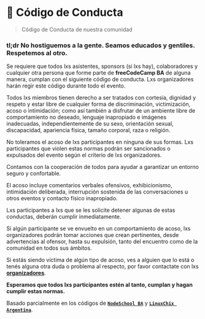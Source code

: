 # :green_book: Código de Conducta

> Código de Conducta de nuestra comunidad

### tl;dr No hostiguemos a la gente. Seamos educados y gentiles. Respetemos al otro.

Se requiere que todos lxs asistentes, sponsors (si lxs hay), colaboradores y cualquier otra persona que forme parte de **freeCodeCamp BA** de alguna manera, cumplan con el siguiente código de conducta. Lxs organizadores harán regir este código durante todo el evento.

Todos lxs miembros tienen derecho a ser tratados con cortesía, dignidad y respeto y estar libre de cualquier forma de discriminación, victimización, acoso o intimidación; como así también a disfrutar de un ambiente libre de comportamiento no deseado, lenguaje inapropiado e imágenes inadecuadas, independientemente de su sexo, orientación sexual, discapacidad, apariencia física, tamaño corporal, raza o religión.  

No toleramos el acoso de lxs participantes en ninguna de sus formas. Lxs participantes que violen estas normas podrán ser sancionados o expulsados del evento según el criterio de lxs organizadores.

Contamos con la cooperación de todos para ayudar a garantizar un entorno seguro y confortable.

El acoso incluye comentarios verbales ofensivos, exhibicionismo, intimidación deliberada, interrupción sostenida de las conversaciones u otros eventos y contacto físico inapropiado.

Lxs participantes a lxs que se les solicite detener algunas de estas conductas, deberán cumplir inmediatamente.

Si algún participante se ve envuelto en un comportamiento de acoso, lxs organizadores podrán tomar acciones que crean pertinentes, desde advertencias al ofensor, hasta su expulsión, tanto del encuentro como de la comunidad en todos sus ámbitos.

Si estás siendo víctima de algún tipo de acoso, ves a alguien que lo está o tenés alguna otra duda o problema al respecto, por favor contactate con lxs **[organizadores](https://github.com/FreeCodeCampBA/quick-start#organizadores)**.
  
**Esperamos que todos lxs participantes estén al tanto, cumplan y hagan cumplir estas normas.** 

Basado parcialmente en los códigos de **[`NodeSchool BA`](https://github.com/nodeschool/buenosaires/blob/master/codigodeconducta.md)** y **[`LinuxChix Argentina`](http://linuxchixar.org/coc/)**.
